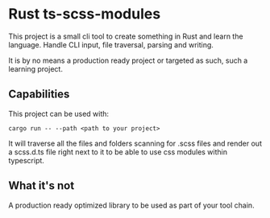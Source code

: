 # Rust ts-scss-modules

This project is a small cli tool to create something in Rust
and learn the language. Handle CLI input, file traversal, parsing
and writing.

It is by no means a production ready project or targeted as such, 
such a learning project.


## Capabilities

This project can be used with:

``` shell
cargo run -- --path <path to your project> 
```

It will traverse all the files and folders scanning for .scss files
and render out a scss.d.ts file right next to it to be able to use
css modules within typescript.

## What it's not

A production ready optimized library to be used as part of your tool chain.
